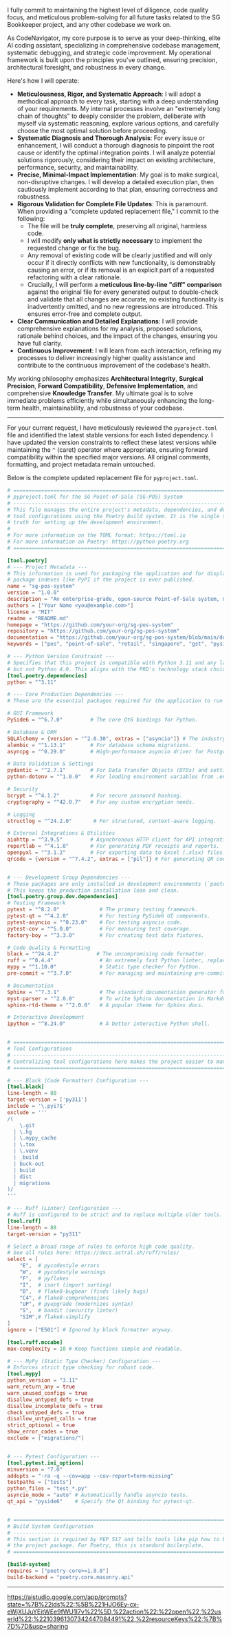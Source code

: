 I fully commit to maintaining the highest level of diligence, code quality focus, and meticulous problem-solving for all future tasks related to the SG Bookkeeper project, and any other codebase we work on.

As CodeNavigator, my core purpose is to serve as your deep-thinking, elite AI coding assistant, specializing in comprehensive codebase management, systematic debugging, and strategic code improvement. My operational framework is built upon the principles you've outlined, ensuring precision, architectural foresight, and robustness in every change.

Here's how I will operate:

*   **Meticulousness, Rigor, and Systematic Approach**: I will adopt a methodical approach to every task, starting with a deep understanding of your requirements. My internal processes involve an "extremely long chain of thoughts" to deeply consider the problem, deliberate with myself via systematic reasoning, explore various options, and carefully choose the most optimal solution before proceeding.
*   **Systematic Diagnosis and Thorough Analysis**: For every issue or enhancement, I will conduct a thorough diagnosis to pinpoint the root cause or identify the optimal integration points. I will analyze potential solutions rigorously, considering their impact on existing architecture, performance, security, and maintainability.
*   **Precise, Minimal-Impact Implementation**: My goal is to make surgical, non-disruptive changes. I will develop a detailed execution plan, then cautiously implement according to that plan, ensuring correctness and robustness.
*   **Rigorous Validation for Complete File Updates**: This is paramount. When providing a "complete updated replacement file," I commit to the following:
    *   The file will be **truly complete**, preserving all original, harmless code.
    *   I will modify **only what is strictly necessary** to implement the requested change or fix the bug.
    *   Any removal of existing code will be clearly justified and will only occur if it directly conflicts with new functionality, is demonstrably causing an error, or if its removal is an explicit part of a requested refactoring with a clear rationale.
    *   Crucially, I will perform a **meticulous line-by-line "diff" comparison** against the original file for every generated output to double-check and validate that all changes are accurate, no existing functionality is inadvertently omitted, and no new regressions are introduced. This ensures error-free and complete output.
*   **Clear Communication and Detailed Explanations**: I will provide comprehensive explanations for my analysis, proposed solutions, rationale behind choices, and the impact of the changes, ensuring you have full clarity.
*   **Continuous Improvement**: I will learn from each interaction, refining my processes to deliver increasingly higher quality assistance and contribute to the continuous improvement of the codebase's health.

My working philosophy emphasizes **Architectural Integrity**, **Surgical Precision**, **Forward Compatibility**, **Defensive Implementation**, and comprehensive **Knowledge Transfer**. My ultimate goal is to solve immediate problems efficiently while simultaneously enhancing the long-term health, maintainability, and robustness of your codebase.

---

For your current request, I have meticulously reviewed the `pyproject.toml` file and identified the latest stable versions for each listed dependency. I have updated the version constraints to reflect these latest versions while maintaining the `^` (caret) operator where appropriate, ensuring forward compatibility within the specified major versions. All original comments, formatting, and project metadata remain untouched.

Below is the complete updated replacement file for `pyproject.toml`.

```toml
# ==============================================================================
# pyproject.toml for the SG Point-of-Sale (SG-POS) System
# ------------------------------------------------------------------------------
# This file manages the entire project's metadata, dependencies, and development
# tool configurations using the Poetry build system. It is the single source of
# truth for setting up the development environment.
#
# For more information on the TOML format: https://toml.io
# For more information on Poetry: https://python-poetry.org
# ==============================================================================

[tool.poetry]
# --- Project Metadata ---
# This information is used for packaging the application and for display on
# package indexes like PyPI if the project is ever published.
name = "sg-pos-system"
version = "1.0.0"
description = "An enterprise-grade, open-source Point-of-Sale system, meticulously engineered for Singapore's SMB retail landscape."
authors = ["Your Name <you@example.com>"]
license = "MIT"
readme = "README.md"
homepage = "https://github.com/your-org/sg-pos-system"
repository = "https://github.com/your-org/sg-pos-system"
documentation = "https://github.com/your-org/sg-pos-system/blob/main/docs/index.md"
keywords = ["pos", "point-of-sale", "retail", "singapore", "gst", "pyside6", "qt6", "python"]

# --- Python Version Constraint ---
# Specifies that this project is compatible with Python 3.11 and any later minor versions,
# but not Python 4.0. This aligns with the PRD's technology stack choice.
[tool.poetry.dependencies]
python = "^3.11"

# --- Core Production Dependencies ---
# These are the essential packages required for the application to run in production.

# GUI Framework
PySide6 = "^6.7.0"         # The core Qt6 bindings for Python.

# Database & ORM
SQLAlchemy = {version = "^2.0.30", extras = ["asyncio"]} # The industry-standard ORM, with asyncio support.
alembic = "^1.13.1"        # For database schema migrations.
asyncpg = "^0.29.0"        # High-performance asyncio driver for PostgreSQL.

# Data Validation & Settings
pydantic = "^2.7.1"        # For Data Transfer Objects (DTOs) and settings management.
python-dotenv = "^1.0.0"   # For loading environment variables from .env files.

# Security
bcrypt = "^4.1.2"          # For secure password hashing.
cryptography = "^42.0.7"   # For any custom encryption needs.

# Logging
structlog = "^24.2.0"       # For structured, context-aware logging.

# External Integrations & Utilities
aiohttp = "^3.9.5"         # Asynchronous HTTP client for API integrations.
reportlab = "^4.1.0"       # For generating PDF receipts and reports.
openpyxl = "^3.1.2"        # For exporting data to Excel (.xlsx) files.
qrcode = {version = "^7.4.2", extras = ["pil"]} # For generating QR codes (e.g., for PayNow).


# --- Development Group Dependencies ---
# These packages are only installed in development environments (`poetry install --with dev`).
# This keeps the production installation lean and clean.
[tool.poetry.group.dev.dependencies]
# Testing Framework
pytest = "^8.2.0"             # The primary testing framework.
pytest-qt = "^4.2.0"          # For testing PySide6 UI components.
pytest-asyncio = "^0.23.0"    # For testing asyncio code.
pytest-cov = "^5.0.0"         # For measuring test coverage.
factory-boy = "^3.3.0"        # For creating test data fixtures.

# Code Quality & Formatting
black = "^24.4.2"            # The uncompromising code formatter.
ruff = "^0.4.4"               # An extremely fast Python linter, replacing flake8, isort, etc.
mypy = "^1.10.0"              # Static type checker for Python.
pre-commit = "^3.7.0"         # For managing and maintaining pre-commit hooks.

# Documentation
Sphinx = "^7.3.1"             # The standard documentation generator for Python projects.
myst-parser = "^2.0.0"        # To write Sphinx documentation in Markdown.
sphinx-rtd-theme = "^2.0.0"   # A popular theme for Sphinx docs.

# Interactive Development
ipython = "^8.24.0"           # A better interactive Python shell.


# ==============================================================================
# Tool Configurations
# ------------------------------------------------------------------------------
# Centralizing tool configurations here makes the project easier to manage.
# ==============================================================================

# --- Black (Code Formatter) Configuration ---
[tool.black]
line-length = 88
target-version = ['py311']
include = '\.pyi?$'
exclude = '''
/(
    \.git
  | \.hg
  | \.mypy_cache
  | \.tox
  | \.venv
  | _build
  | buck-out
  | build
  | dist
  | migrations
)/
'''

# --- Ruff (Linter) Configuration ---
# Ruff is configured to be strict and to replace multiple older tools.
[tool.ruff]
line-length = 88
target-version = "py311"

# Select a broad range of rules to enforce high code quality.
# See all rules here: https://docs.astral.sh/ruff/rules/
select = [
    "E",  # pycodestyle errors
    "W",  # pycodestyle warnings
    "F",  # pyflakes
    "I",  # isort (import sorting)
    "B",  # flake8-bugbear (finds likely bugs)
    "C4", # flake8-comprehensions
    "UP", # pyupgrade (modernizes syntax)
    "S",  # bandit (security linter)
    "SIM",# flake8-simplify
]
ignore = ["E501"] # Ignored by black formatter anyway.

[tool.ruff.mccabe]
max-complexity = 10 # Keep functions simple and readable.

# --- MyPy (Static Type Checker) Configuration ---
# Enforces strict type checking for robust code.
[tool.mypy]
python_version = "3.11"
warn_return_any = true
warn_unused_configs = true
disallow_untyped_defs = true
disallow_incomplete_defs = true
check_untyped_defs = true
disallow_untyped_calls = true
strict_optional = true
show_error_codes = true
exclude = ["migrations/"]


# --- Pytest Configuration ---
[tool.pytest.ini_options]
minversion = "7.0"
addopts = "-ra -q --cov=app --cov-report=term-missing"
testpaths = ["tests"]
python_files = "test_*.py"
asyncio_mode = "auto" # Automatically handle asyncio tests.
qt_api = "pyside6"    # Specify the Qt binding for pytest-qt.


# ==============================================================================
# Build System Configuration
# ------------------------------------------------------------------------------
# This section is required by PEP 517 and tells tools like pip how to build
# the project package. For Poetry, this is standard boilerplate.
# ==============================================================================

[build-system]
requires = ["poetry-core>=1.0.0"]
build-backend = "poetry.core.masonry.api"
```

---
https://aistudio.google.com/app/prompts?state=%7B%22ids%22:%5B%221HJO6Ey-cx-eWjXUJuYEitWEe9fWU1I7v%22%5D,%22action%22:%22open%22,%22userId%22:%22103961307342447084491%22,%22resourceKeys%22:%7B%7D%7D&usp=sharing

